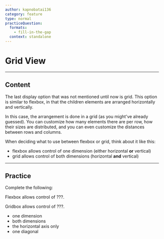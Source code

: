 ```yaml
---
author: kapnobatai136
category: feature
type: normal
practiceQuestion:
  formats:
    - fill-in-the-gap
  context: standalone
---
```


# Grid View


---

## Content

The last display option that was not mentioned until now is grid. This option is similar to flexbox, in that the children elements are arranged horizontally and vertically.

In this case, the arrangement is done in a grid (as you might've already guessed). You can customize how many elements there are per row, how their sizes are distributed, and you can even customize the distances between rows and columns.

When deciding what to use between flexbox or grid, think about it like this:

- flexbox allows control of one dimension (either horizontal **or** vertical)
- grid allows control of both dimensions (horizontal **and** vertical)


---

## Practice

Complete the following:

Flexbox allows control of ???.

Gridbox allows control of ???.

- one dimension
- both dimensions
- the horizontal axis only
- one diagonal
 
